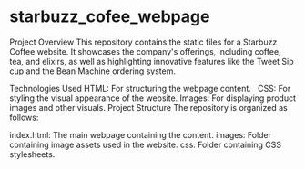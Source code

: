 # starbuzz_cofee_webpage
Project Overview
This repository contains the static files for a Starbuzz Coffee website. It showcases the company's offerings, including coffee, tea, and elixirs, as well as highlighting innovative features like the Tweet Sip cup and the Bean Machine ordering system.

Technologies Used
HTML: For structuring the webpage content.   
CSS: For styling the visual appearance of the website.
Images: For displaying product images and other visuals.
Project Structure
The repository is organized as follows:

index.html: The main webpage containing the content.
images: Folder containing image assets used in the website.
css: Folder containing CSS stylesheets.
